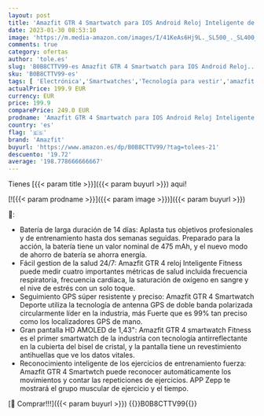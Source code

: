 ```yaml
---
layout: post
title: 'Amazfit GTR 4 Smartwatch para IOS Android Reloj Inteligente de Seguimiento GPS 150 modos de Deporte Llamadas Telefónicas de Bluetooth Almacenamiento de Música Batería de 14 Días Duración Alexa'
date: 2023-01-30 08:53:10
image: 'https://m.media-amazon.com/images/I/41KeAs6Hj9L._SL500_._SL400_.jpg'
comments: true
category: ofertas
author: 'tole.es'
slug: 'B0B8CTTV99-es Amazfit GTR 4 Smartwatch para IOS Android Reloj...'
sku: 'B0B8CTTV99-es'
tags: [ 'Electrónica','Smartwatches','Tecnología para vestir','amazfit','android','🇪🇸', ]
actualPrice: 199.9 EUR
currency: EUR
price: 199.9
comparePrice: 249.0 EUR
prodname: 'Amazfit GTR 4 Smartwatch para IOS Android Reloj Inteligente de Seguimiento GPS 150 modos de Deporte Llamadas Telefónicas de Bluetooth Almacenamiento de Música Batería de 14 Días Duración Alexa'
country: 'es'
flag: '🇪🇸'
brand: 'Amazfit'
buyurl: 'https://www.amazon.es/dp/B0B8CTTV99/?tag=tolees-21'
descuento: '19.72'
average: '198.778666666667'
---
```


Tienes [{{< param title >}}]({{< param buyurl >}}) aqui!

[![{{< param prodname >}}]({{< param image >}})]({{< param buyurl >}})

🔎:

- Batería de larga duración de 14 días: Aplasta tus objetivos profesionales y de entrenamiento hasta dos semanas seguidas. Preparado para la acción, la batería tiene un valor nominal de 475 mAh, y el nuevo modo de ahorro de batería se ahorra energía.
- Fácil gestion de la salud 24/7: Amazfit GTR 4 reloj Inteligente Fitness puede medir cuatro importantes métricas de salud incluida frecuencia respiratoria, frecuencia cardíaca, la saturación de oxígeno en sangre y el nive de estrés con un solo toque.
- Seguimiento GPS súper resistente y preciso: Amazfit GTR 4 Smartwatch Deporte utiliza la tecnología de antenna GPS de doble banda polarizada circularmente líder en la industria, más Fuerte que es 99% tan preciso como los localizadores GPS de mano.
- Gran pantalla HD AMOLED de 1,43": Amazfit GTR 4 smartwatch Fitness es el primer smartwatch de la industria con tecnología antirreflectante en la cubierta del bisel de cristal, y la pantalla tiene un revestimiento antihuellas que ve los datos vitales.
- Reconocimiento inteligente de los ejercicios de entrenamiento fuerza: Amazfit GTR 4 Smartwtch puede reconocer automáticamente los movimientos y contar las repeticiones de ejercicios. APP Zepp te mostrará el grupo muscular de ejercicio y el tiempo.

[🛒 Comprar!!!]({{< param buyurl >}})
{{<world>}}B0B8CTTV99{{</world>}}
